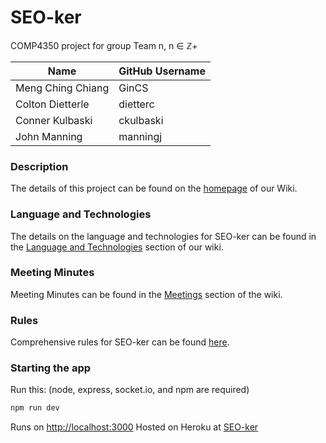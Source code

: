 # SEO-ker
COMP4350 project for group Team n, n ∈ ℤ+

| Name | GitHub Username 
| --- | --- 
| Meng Ching Chiang | GinCS 
| Colton Dietterle | dietterc
| Conner Kulbaski | ckulbaski
| John Manning | manningj

### Description
The details of this project can be found on the [homepage](https://github.com/dietterc/SEO-ker/wiki) of our Wiki.

### Language and Technologies
The details on the language and technologies for SEO-ker can be found in the [Language and Technologies](https://github.com/dietterc/SEO-ker/wiki/Language-and-Technologies) section of our wiki.

### Meeting Minutes
Meeting Minutes can be found in the [Meetings](https://github.com/dietterc/SEO-ker/wiki/Meetings) section of the wiki.

### Rules
Comprehensive rules for SEO-ker can be found [here](https://github.com/dietterc/SEO-ker/wiki/Rules).


### Starting the app

Run this: (node, express, socket.io, and npm are required)
 
```bash
npm run dev
```
Runs on [http://localhost:3000](http://localhost:3000) 
Hosted on Heroku at [SEO-ker](https://seoker.herokuapp.com/)
